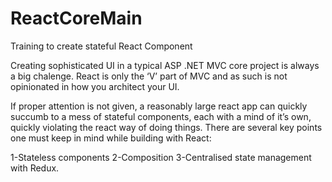 # ReactCoreMain
Training to create stateful React Component

Creating sophisticated UI in a typical ASP .NET MVC core project is always a big chalenge.
React is only the ‘V’ part of MVC and as such is not opinionated in how you architect your UI.

If proper attention is not given, a reasonably large react app can quickly succumb to a mess of stateful components, each with a mind of it’s own, quickly violating the react way of doing things.
There are several key points one must keep in mind while building with React:

1-Stateless components
2-Composition
3-Centralised state management with Redux.
